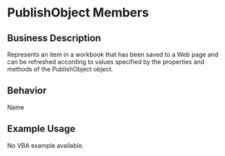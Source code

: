 # PublishObject Members

## Business Description
Represents an item in a workbook that has been saved to a Web page and can be refreshed according to values specified by the properties and methods of the PublishObject object.

## Behavior
Name

## Example Usage
No VBA example available.